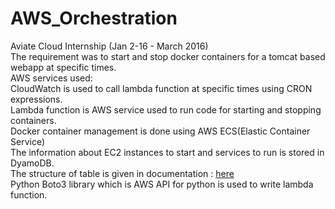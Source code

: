 # AWS_Orchestration
Aviate  Cloud Internship (Jan 2-16 - March 2016)<br>
The requirement was to start and stop docker containers for a tomcat based webapp at specific times.<br>
AWS services used:<br>
CloudWatch is used to call lambda function at specific times using CRON expressions. <br>
Lambda function is AWS service used to run code for starting and stopping containers.<br>
Docker container management is done using AWS ECS(Elastic Container Service)<br>
The information about EC2 instances to start and services to run is stored in DyamoDB.<br>
The structure of table is given in documentation : <a href="https://github.com/sanu11/AWS_Orchestration/blob/master/ECS.docx">here</a><br>
Python Boto3 library which is AWS API for python is used to write lambda function.






